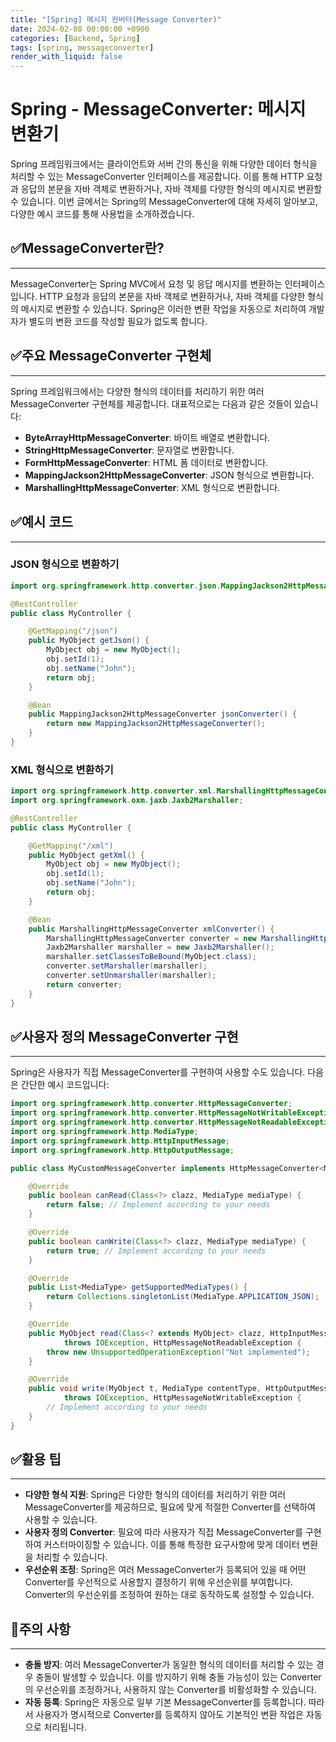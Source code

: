 ```yaml
---
title: "[Spring] 메시지 컨버터(Message Converter)"
date: 2024-02-08 00:00:00 +0900
categories: [Backend, Spring]
tags: [spring, messageconverter]
render_with_liquid: false
---
```


# **Spring - MessageConverter: 메시지 변환기**

Spring 프레임워크에서는 클라이언트와 서버 간의 통신을 위해 다양한 데이터 형식을 처리할 수 있는 MessageConverter 인터페이스를 제공합니다. 이를 통해 HTTP 요청과 응답의 본문을 자바 객체로 변환하거나, 자바 객체를 다양한 형식의 메시지로 변환할 수 있습니다. 이번 글에서는 Spring의 MessageConverter에 대해 자세히 알아보고, 다양한 예시 코드를 통해 사용법을 소개하겠습니다.

## ✅**MessageConverter란?**

---

MessageConverter는 Spring MVC에서 요청 및 응답 메시지를 변환하는 인터페이스입니다. HTTP 요청과 응답의 본문을 자바 객체로 변환하거나, 자바 객체를 다양한 형식의 메시지로 변환할 수 있습니다. Spring은 이러한 변환 작업을 자동으로 처리하여 개발자가 별도의 변환 코드를 작성할 필요가 없도록 합니다.

## ✅**주요 MessageConverter 구현체**

---

Spring 프레임워크에서는 다양한 형식의 데이터를 처리하기 위한 여러 MessageConverter 구현체를 제공합니다. 대표적으로는 다음과 같은 것들이 있습니다:

- **ByteArrayHttpMessageConverter**: 바이트 배열로 변환합니다.
- **StringHttpMessageConverter**: 문자열로 변환합니다.
- **FormHttpMessageConverter**: HTML 폼 데이터로 변환합니다.
- **MappingJackson2HttpMessageConverter**: JSON 형식으로 변환합니다.
- **MarshallingHttpMessageConverter**: XML 형식으로 변환합니다.

## ✅**예시 코드**

---

### **JSON 형식으로 변환하기**

```java
import org.springframework.http.converter.json.MappingJackson2HttpMessageConverter;

@RestController
public class MyController {

    @GetMapping("/json")
    public MyObject getJson() {
        MyObject obj = new MyObject();
        obj.setId(1);
        obj.setName("John");
        return obj;
    }

    @Bean
    public MappingJackson2HttpMessageConverter jsonConverter() {
        return new MappingJackson2HttpMessageConverter();
    }
}

```

### **XML 형식으로 변환하기**

```java
import org.springframework.http.converter.xml.MarshallingHttpMessageConverter;
import org.springframework.oxm.jaxb.Jaxb2Marshaller;

@RestController
public class MyController {

    @GetMapping("/xml")
    public MyObject getXml() {
        MyObject obj = new MyObject();
        obj.setId(1);
        obj.setName("John");
        return obj;
    }

    @Bean
    public MarshallingHttpMessageConverter xmlConverter() {
        MarshallingHttpMessageConverter converter = new MarshallingHttpMessageConverter();
        Jaxb2Marshaller marshaller = new Jaxb2Marshaller();
        marshaller.setClassesToBeBound(MyObject.class);
        converter.setMarshaller(marshaller);
        converter.setUnmarshaller(marshaller);
        return converter;
    }
}

```

## ✅**사용자 정의 MessageConverter 구현**

---

Spring은 사용자가 직접 MessageConverter를 구현하여 사용할 수도 있습니다. 다음은 간단한 예시 코드입니다:

```java
import org.springframework.http.converter.HttpMessageConverter;
import org.springframework.http.converter.HttpMessageNotWritableException;
import org.springframework.http.converter.HttpMessageNotReadableException;
import org.springframework.http.MediaType;
import org.springframework.http.HttpInputMessage;
import org.springframework.http.HttpOutputMessage;

public class MyCustomMessageConverter implements HttpMessageConverter<MyObject> {

    @Override
    public boolean canRead(Class<?> clazz, MediaType mediaType) {
        return false; // Implement according to your needs
    }

    @Override
    public boolean canWrite(Class<?> clazz, MediaType mediaType) {
        return true; // Implement according to your needs
    }

    @Override
    public List<MediaType> getSupportedMediaTypes() {
        return Collections.singletonList(MediaType.APPLICATION_JSON);
    }

    @Override
    public MyObject read(Class<? extends MyObject> clazz, HttpInputMessage inputMessage)
            throws IOException, HttpMessageNotReadableException {
        throw new UnsupportedOperationException("Not implemented");
    }

    @Override
    public void write(MyObject t, MediaType contentType, HttpOutputMessage outputMessage)
            throws IOException, HttpMessageNotWritableException {
        // Implement according to your needs
    }
}

```

## ✅**활용 팁**

---

- **다양한 형식 지원**: Spring은 다양한 형식의 데이터를 처리하기 위한 여러 MessageConverter를 제공하므로, 필요에 맞게 적절한 Converter를 선택하여 사용할 수 있습니다.
- **사용자 정의 Converter**: 필요에 따라 사용자가 직접 MessageConverter를 구현하여 커스터마이징할 수 있습니다. 이를 통해 특정한 요구사항에 맞게 데이터 변환을 처리할 수 있습니다.
- **우선순위 조정**: Spring은 여러 MessageConverter가 등록되어 있을 때 어떤 Converter를 우선적으로 사용할지 결정하기 위해 우선순위를 부여합니다. Converter의 우선순위를 조정하여 원하는 대로 동작하도록 설정할 수 있습니다.

## 📌**주의 사항**

---

- **충돌 방지**: 여러 MessageConverter가 동일한 형식의 데이터를 처리할 수 있는 경우 충돌이 발생할 수 있습니다. 이를 방지하기 위해 충돌 가능성이 있는 Converter의 우선순위를 조정하거나, 사용하지 않는 Converter를 비활성화할 수 있습니다.
- **자동 등록**: Spring은 자동으로 일부 기본 MessageConverter를 등록합니다. 따라서 사용자가 명시적으로 Converter를 등록하지 않아도 기본적인 변환 작업은 자동으로 처리됩니다.

